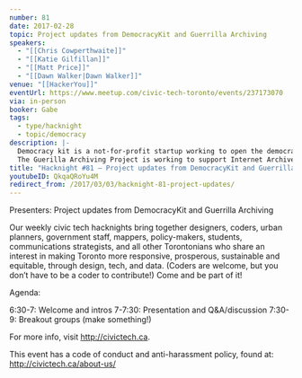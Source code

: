 ```yaml
---
number: 81
date: 2017-02-28
topic: Project updates from DemocracyKit and Guerrilla Archiving
speakers:
  - "[[Chris Cowperthwaite]]"
  - "[[Katie Gilfillan]]"
  - "[[Matt Price]]"
  - "[[Dawn Walker|Dawn Walker]]"
venue: "[[HackerYou]]"
eventUrl: https://www.meetup.com/civic-tech-toronto/events/237173070
via: in-person
booker: Gabe
tags:
  - type/hacknight
  - topic/democracy
description: |-
  Democracy kit is a not-for-profit startup working to open the democratic process by publishing a shared campaign resource package for councillor and trustee races.
  The Guerilla Archiving Project is working to support Internet Archive's End of Term harvesting project.
title: "Hacknight #81 – Project updates from DemocracyKit and Guerrilla Archiving"
youtubeID: QkqaQRoYu4M
redirect_from: /2017/03/03/hacknight-81-project-updates/
---
```


Presenters: Project updates from DemocracyKit and Guerrilla Archiving

Our weekly civic tech hacknights bring together designers, coders, urban planners, government staff, mappers, policy-makers, students, communications strategists, and all other Torontonians who share an interest in making Toronto more responsive, prosperous, sustainable and equitable, through design, tech, and data. (Coders are welcome, but you don’t have to be a coder to contribute!) Come and be part of it!

Agenda:

6:30-7: Welcome and intros
7-7:30: Presentation and Q&A/discussion
7:30-9: Breakout groups (make something!)

For more info, visit http://civictech.ca.

This event has a code of conduct and anti-harassment policy, found at: http://civictech.ca/about-us/